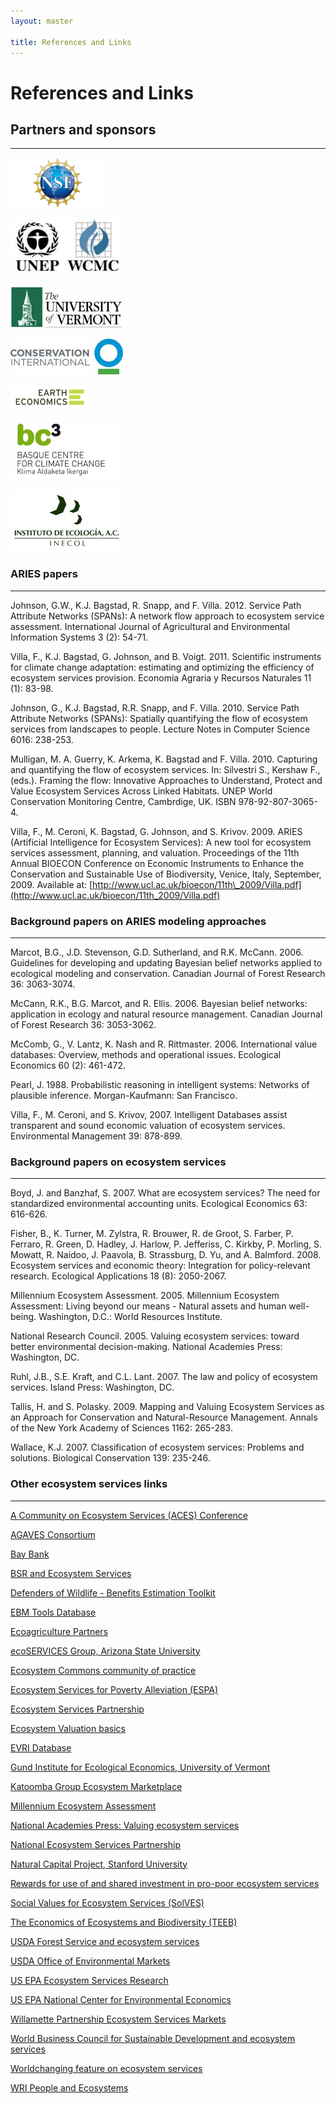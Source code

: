 ```yaml
---
layout: master

title: References and Links
---
```

# References and Links

<div id="links-sidebar" markdown="1">

## Partners and sponsors
-------------------------

[![National Science Foundation](/images/nsf_logo.png)](http://www.nsf.gov)

[![United Nations Environment Programme World Conservation Monitoring Centre](/images/UNEP.jpg)](http://www.unep-wcmc.org)

[![University of Vermont](/images/uvmlogo-words.gif)](http://www.uvm.edu/giee)

[![Conservation International](/images/cilogo2.jpg)](http://www.conservation.org)

[![Earth Economics](/images/EELogo_Tiny_jpg.jpg)](http://www.eartheconomics.org)

[![Basque Center for Climate Change](/images/bc3logo_web.jpg)](http://www.bc3research.org)

[![Instituto de Ecologia](/images/INECOL.jpg)](http://www.ecologia.edu.mx)

</div>

<div id="links-content" markdown="1">

### ARIES papers
-----------------

Johnson, G.W., K.J. Bagstad, R. Snapp, and F. Villa.  2012.
Service Path Attribute Networks (SPANs): A network flow approach to
ecosystem service assessment.  International Journal
of Agricultural and Environmental Information Systems 3 (2): 54-71.

<p>Villa, F., K.J. Bagstad, G. Johnson, and B. Voigt.  2011.
Scientific instruments for climate change adaptation: estimating and
optimizing the efficiency of ecosystem services provision. Econom&iacute;a 
Agraria y Recursos Naturales 11 (1): 83-98.</p>

Johnson, G., K.J. Bagstad, R.R. Snapp, and F. Villa.  2010.  Service
Path Attribute Networks (SPANs): Spatially quantifying the flow of
ecosystem services from landscapes to people.  Lecture Notes in
Computer Science 6016: 238-253.

Mulligan, M. A. Guerry, K. Arkema, K. Bagstad and F. Villa.  2010.
Capturing and quantifying the flow of ecosystem services.  In:
Silvestri S., Kershaw F., (eds.). Framing the flow: Innovative
Approaches to Understand, Protect and Value Ecosystem Services Across
Linked Habitats.  UNEP World Conservation Monitoring Centre,
Cambrdige, UK. ISBN 978-92-807-3065-4.

Villa, F., M. Ceroni, K. Bagstad, G. Johnson, and S. Krivov.  2009.
ARIES (Artificial Intelligence for Ecosystem Services): A new tool for
ecosystem services assessment, planning, and valuation.  Proceedings
of the 11th Annual BIOECON Conference on Economic Instruments to
Enhance the Conservation and Sustainable Use of Biodiversity, Venice,
Italy, September, 2009.  Available at:
[http://www.ucl.ac.uk/bioecon/11th\_2009/Villa.pdf](http://www.ucl.ac.uk/bioecon/11th_2009/Villa.pdf)

### Background papers on ARIES modeling approaches
----------------------

Marcot, B.G., J.D. Stevenson, G.D. Sutherland, and
R.K. McCann. 2006. Guidelines for developing and updating Bayesian
belief networks applied to ecological modeling and
conservation. Canadian Journal of Forest Research 36: 3063-3074.

McCann, R.K., B.G. Marcot, and R. Ellis. 2006.  Bayesian belief
networks: application in ecology and natural resource
management. Canadian Journal of Forest Research 36: 3053-3062.

McComb, G., V. Lantz, K. Nash and R. Rittmaster. 2006. International 
value databases: Overview, methods and operational issues. Ecological 
Economics 60 (2): 461-472. 

Pearl, J.  1988.  Probabilistic reasoning in intelligent systems: 
Networks of plausible inference.  Morgan-Kaufmann: San Francisco.

Villa, F., M. Ceroni, and S. Krivov, 2007. Intelligent Databases 
assist transparent and sound economic valuation of ecosystem services. 
Environmental Management 39: 878-899.

### Background papers on ecosystem services
----------------------

Boyd, J. and Banzhaf, S.  2007.  What are ecosystem services?  The 
need for standardized environmental accounting units.  Ecological 
Economics 63: 616-626.

Fisher, B., K. Turner, M. Zylstra, R. Brouwer, R. de Groot, S. Farber, 
P. Ferraro, R. Green, D. Hadley, J. Harlow, P. Jefferiss, C. Kirkby, 
P. Morling, S. Mowatt, R. Naidoo, J. Paavola, B. Strassburg, D. Yu, 
and A. Balmford.  2008.  Ecosystem services and economic theory: 
Integration for policy-relevant research.  Ecological Applications 
18 (8): 2050-2067.

Millennium Ecosystem Assessment.  2005. Millennium Ecosystem Assessment: 
Living beyond our means - Natural assets and human well-being.  Washington, 
D.C.: World Resources Institute.

National Research Council. 2005. Valuing ecosystem services: toward better 
environmental decision-making. National Academies Press: Washington, DC.

Ruhl, J.B., S.E. Kraft, and C.L. Lant.  2007.  The law and policy of ecosystem 
services.  Island Press: Washington, DC.

Tallis, H. and S. Polasky. 2009. Mapping and Valuing Ecosystem Services as 
an Approach for Conservation and Natural-Resource Management. Annals of the 
New York Academy of Sciences 1162: 265-283.

Wallace, K.J. 2007. Classification of ecosystem services: Problems and solutions. 
Biological Conservation 139: 235-246.

### Other ecosystem services links
-----------------------------------

[A Community on Ecosystem Services (ACES) Conference](http://www.conference.ifas.ufl.edu/aces/)

[AGAVES Consortium](http://rmgsc.cr.usgs.gov/agaves/index.shtml)

[Bay Bank](http://www.thebaybank.org/)

[BSR and Ecosystem Services](http://www.bsr.org/en/our-work/working-groups/ecosystem-services-tools-markets)

[Defenders of Wildlife - Benefits Estimation Toolkit](http://www.defenders.org/programs_and_policy/science_and_economics/conservation_economics/valuation/benefits_toolkit)

[EBM Tools Database](http://www.smartgrowthtools.org/ebmtools/index.php)

[Ecoagriculture Partners](http://www.ecoagriculture.org/)

[ecoSERVICES Group, Arizona State University](http://www.ecoservices.asu.edu/)

[Ecosystem Commons community of practice](http://www.ecosystemcommons.org/)

[Ecosystem Services for Poverty Alleviation (ESPA)](http://www.nerc.ac.uk/research/programmes/espa/)

[Ecosystem Services Partnership](http://www.fsd.nl/esp)

[Ecosystem Valuation basics](http://www.ecosystemvaluation.org/)

[EVRI Database](https://www.evri.ca/Global/Splash.aspx)

[Gund Institute for Ecological Economics, University of Vermont](http://www.uvm.edu/giee/)

[Katoomba Group Ecosystem Marketplace](http://www.ecosystemmarketplace.com/)

[Millennium Ecosystem Assessment](http://www.maweb.org/en/index.aspx)

[National Academies Press: Valuing ecosystem services](http://www.nap.edu/catalog.php?record_id=11139#orgs)

[National Ecosystem Services Partnership](http://nicholasinstitute.duke.edu/ecosystem/nesp)

[Natural Capital Project, Stanford University](http://www.naturalcapitalproject.org/)

[Rewards for use of and shared investment in pro-poor ecosystem services](http://rupes.worldagroforestry.org/)

[Social Values for Ecosystem Services (SolVES)](http://solves.cr.usgs.gov/)

[The Economics of Ecosystems and Biodiversity (TEEB)](http://www.teebweb.org/)

[USDA Forest Service and ecosystem services](http://www.fs.fed.us/ecosystemservices/)

[USDA Office of Environmental Markets](http://www.fs.fed.us/ecosystemservices/OEM/index.shtml)

[US EPA Ecosystem Services Research](http://www.epa.gov/ecology/)

[US EPA National Center for Environmental Economics](http://yosemite.epa.gov/ee/epa/eed.nsf/webpages/homepage)

[Willamette Partnership Ecosystem Services Markets](http://willamettepartnership.org/about-markets)

[World Business Council for Sustainable Development and ecosystem services](http://www.wbcsd.org/templates/TemplateWBCSD5/layout.asp?type=p&MenuId=NzE)

[Worldchanging feature on ecosystem services](http://www.worldchanging.com/archives/006048.html)

[WRI People and Ecosystems](http://www.wri.org/ecosystems#EcosystemServices)

</div>
